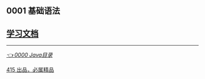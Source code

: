 ## 0001 基础语法

[学习文档](https://tool.oschina.net/apidocs/apidoc?api=jdk-zh)
---

---

*[👈 0000 Java目录](../0000Java目录.md)*

[415 出品，必属精品](../../note.md) 